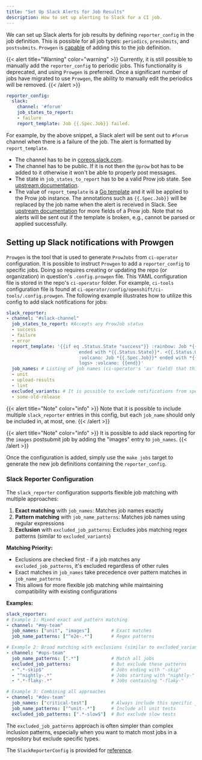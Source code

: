 ```yaml
---
title: "Set Up Slack Alerts for Job Results"
description: How to set up alerting to Slack for a CI job.
---
```


We can set up Slack alerts for job results by defining `reporter_config` in the job definition. This is possible for all job types: `periodics`, `presubmits`, and `postsubmits`.
`Prowgen` is [capable](https://docs.ci.openshift.org/docs/how-tos/notification/#setting-up-slack-notifications-with-prowgen) of adding this to the job definition.

{{< alert title="Warning" color="warning" >}}
Currently, it is still possible to manually add the `reporter_config` to periodic jobs. This functionality is deprecated, and using `Prowgen` is preferred.
Once a significant number of jobs have migrated to use `Prowgen`, the ability to manually edit the periodics will be removed.
{{< /alert >}}

```yaml
reporter_config:
  slack:
    channel: '#forum'
    job_states_to_report:
    - failure
    report_template: Job {{.Spec.Job}} failed.
```

For example, by the above snippet, a Slack alert will be sent out to `#forum` channel when there is a failure of the job. The alert is formatted by `report_template`.

* The channel has to be in [coreos.slack.com](https://coreos.slack.com/).
* The channel has to be public. If it is not then the `@prow` bot has to be added to it otherwise it won't be able to properly post messages.
* The state in `job_states_to_report` has to be a valid Prow job state. See [upstream documentation](https://pkg.go.dev/sigs.k8s.io/prow/pkg/apis/prowjobs/v1#ProwJobState).
* The value of `report_template` is a [Go template](https://golang.org/pkg/text/template/) and it will be applied to the Prow job instance. The annotations such as `{{.Spec.Job}}` will be replaced by the job name when the alert is received in Slack. See [upstream documentation](https://pkg.go.dev/sigs.k8s.io/prow/pkg/apis/prowjobs/v1#ProwJob) for more fields of a Prow job. Note that no alerts will be sent out if the template is broken, e.g., cannot be parsed or applied successfully.

## Setting up Slack notifications with Prowgen
`Prowgen` is the tool that is used to generate `ProwJobs` from `ci-operator` configuration. It is possible to instruct `Prowgen` to add a `reporter_config` to specific jobs.
Doing so requires creating or updating the repo (or organization) in question's `.config.prowgen` file. This YAML configuration file is stored in the repo's `ci-operator` folder.
For example, `ci-tools` configuration file is found at `ci-operator/config/openshift/ci-tools/.config.prowgen`. The following example illustrates how to utilize this config to add slack notifications for jobs:

```yaml
slack_reporter:
- channel: "#slack-channel"
  job_states_to_report: #Accepts any ProwJob status
  - success
  - failure
  - error
  report_template: '{{if eq .Status.State "success"}} :rainbow: Job *{{.Spec.Job}}*
                           ended with *{{.Status.State}}*. <{{.Status.URL}}|View logs> :rainbow: {{else}}
                           :volcano: Job *{{.Spec.Job}}* ended with *{{.Status.State}}*. <{{.Status.URL}}|View
                           logs> :volcano: {{end}}'
  job_names: # Listing of job names (ci-operator's 'as' field) that this configuration applies to
  - unit
  - upload-results
  - lint
  excluded_variants: # It is possible to exclude notifications from specific variants, for example, when you don't require them from older releases
  - some-old-release
```

{{< alert title="Note" color="info" >}}
Note that it is possible to include multiple `slack_reporter` entries in this config, but each `job_name` should only be included in, at most, one.
{{< /alert >}}

{{< alert title="Note" color="info" >}}
It is possible to add slack reporting for the `images` postsubmit job by adding the "images" entry to `job_names`.
{{< /alert >}}

Once the configuration is added, simply use the `make jobs` target to generate the new job definitions containing the `reporter_config`.

### Slack Reporter Configuration

The `slack_reporter` configuration supports flexible job matching with multiple approaches:

1. **Exact matching** with `job_names`: Matches job names exactly
2. **Pattern matching** with `job_name_patterns`: Matches job names using regular expressions
3. **Exclusion** with `excluded_job_patterns`: Excludes jobs matching regex patterns (similar to `excluded_variants`)

**Matching Priority:**
- Exclusions are checked first - if a job matches any `excluded_job_patterns`, it's excluded regardless of other rules
- Exact matches in `job_names` take precedence over pattern matches in `job_name_patterns`
- This allows for more flexible job matching while maintaining compatibility with existing configurations

**Examples:**

```yaml
slack_reporter:
# Example 1: Mixed exact and pattern matching
- channel: "#my-team"
  job_names: ["unit", "images"]        # Exact matches
  job_name_patterns: ["^e2e-.*"]       # Regex patterns

# Example 2: Broad matching with exclusions (similar to excluded_variants)
- channel: "#ops-team"
  job_name_patterns: [".*"]            # Match all jobs
  excluded_job_patterns:               # But exclude these patterns
  - ".*-skip$"                         # Jobs ending with "-skip"
  - "^nightly-.*"                      # Jobs starting with "nightly-"
  - ".*-flaky-.*"                      # Jobs containing "-flaky-"

# Example 3: Combining all approaches
- channel: "#dev-team"
  job_names: ["critical-test"]         # Always include this specific job
  job_name_patterns: ["^unit-.*"]      # Include all unit tests
  excluded_job_patterns: [".*-slow$"]  # But exclude slow tests
```

The `excluded_job_patterns` approach is often simpler than complex inclusion patterns, especially when you want to match most jobs in a repository but exclude specific types.

The `SlackReporterConfig` is provided for [reference](https://github.com/openshift/ci-tools/blob/6810ce942bbe25a06c092af8098fd2d071604a04/pkg/config/load.go#L49-L57).
